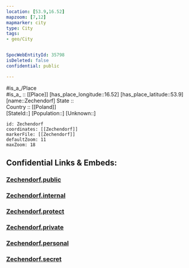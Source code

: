 ```yaml
---
location: [53.9,16.52] 
mapzoom: [7,12] 
mapmarker: city 
type: City
tags:
- geo/City


SpocWebEntityId: 35798
isDeleted: false
confidential: public

---
```

#is_a_/Place  
#is_a_ :: [[Place]] 
[has_place_longitude::16.52] 
[has_place_latitude::53.9] 
[name::Zechendorf] 
State ::  
Country :: [[Poland]]  
[StateId::] 
[Population::] 
[Unknown::] 


```leaflet
id: Zechendorf
coordinates: [[Zechendorf]] 
markerFile: [[Zechendorf]] 
defaultZoom: 11 
maxZoom: 18
```


## Confidential Links & Embeds: 

### [Zechendorf.public](/_public/\Earth\Continent\Europe\Europe~East\Poland\Provinces~Poland\West_Pomeranian\CityZechendorf.public.md) 

### [Zechendorf.internal](/_internal/\Earth\Continent\Europe\Europe~East\Poland\Provinces~Poland\West_Pomeranian\CityZechendorf.internal.md) 

### [Zechendorf.protect](/_protect/\Earth\Continent\Europe\Europe~East\Poland\Provinces~Poland\West_Pomeranian\CityZechendorf.protect.md) 

### [Zechendorf.private](/_private/\Earth\Continent\Europe\Europe~East\Poland\Provinces~Poland\West_Pomeranian\CityZechendorf.private.md) 

### [Zechendorf.personal](/_personal/\Earth\Continent\Europe\Europe~East\Poland\Provinces~Poland\West_Pomeranian\CityZechendorf.personal.md) 

### [Zechendorf.secret](/_secret/\Earth\Continent\Europe\Europe~East\Poland\Provinces~Poland\West_Pomeranian\CityZechendorf.secret.md)

